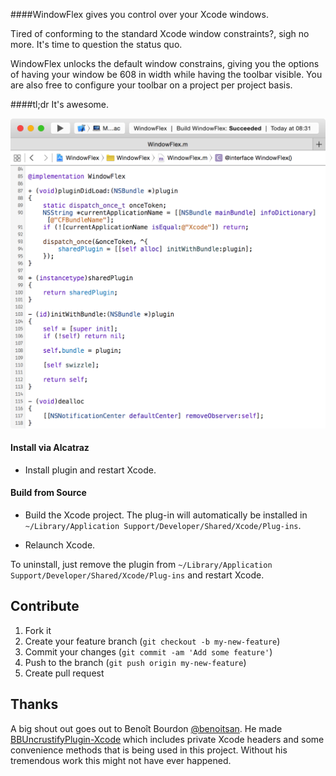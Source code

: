 ####WindowFlex gives you control over your Xcode windows.

Tired of conforming to the standard Xcode window constraints?, sigh no more. It's time to question the status quo.

WindowFlex unlocks the default window constrains, giving you the options of having your window be 608 in width
while having the toolbar visible. You are also free to configure your toolbar on a project per project basis.

####tl;dr
It's awesome.

![](https://raw.githubusercontent.com/zenangst/WindowFlex/master/screenshot.png)

#### Install via Alcatraz

* Install plugin and restart Xcode.

#### Build from Source

* Build the Xcode project. The plug-in will automatically be installed in `~/Library/Application Support/Developer/Shared/Xcode/Plug-ins`.

* Relaunch Xcode.

To uninstall, just remove the plugin from `~/Library/Application Support/Developer/Shared/Xcode/Plug-ins` and restart Xcode.

## Contribute

1. Fork it
2. Create your feature branch (`git checkout -b my-new-feature`)
3. Commit your changes (`git commit -am 'Add some feature'`)
4. Push to the branch (`git push origin my-new-feature`)
5. Create pull request

## Thanks

A big shout out goes out to Benoît Bourdon [@benoitsan](https://github.com/benoitsan).
He made [BBUncrustifyPlugin-Xcode](https://github.com/benoitsan/BBUncrustifyPlugin-Xcode) which includes private Xcode headers and some convenience methods that is being used in this project.
Without his tremendous work this might not have ever happened.
